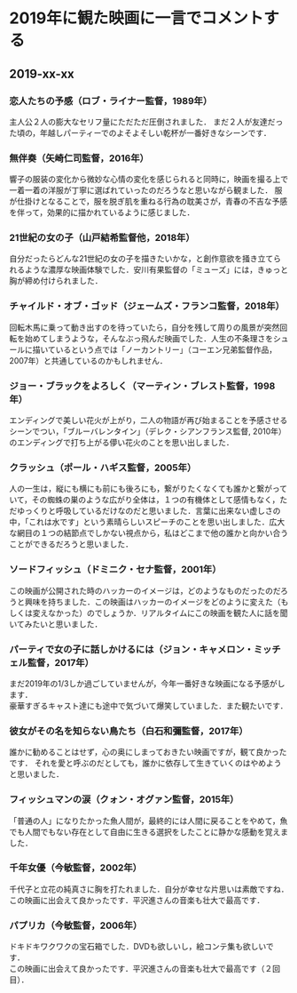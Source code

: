 # 2019年に観た映画に一言でコメントする

## 2019-xx-xx

### 恋人たちの予感（ロブ・ライナー監督，1989年）

主人公２人の膨大なセリフ量にただただ圧倒されました．
まだ２人が友達だった頃の，年越しパーティーでのよそよそしい乾杯が一番好きなシーンです．

### 無伴奏（矢崎仁司監督，2016年）

響子の服装の変化から微妙な心情の変化を感じられると同時に，映画を撮る上で一着一着の洋服が丁寧に選ばれていったのだろうなと思いながら観ました．
服が仕掛けとなることで，服を脱ぎ肌を重ねる行為の耽美さが，青春の不吉な予感を伴って，効果的に描かれているように感じました．

### 21世紀の女の子（山戸結希監督他，2018年）

自分だったらどんな21世紀の女の子を描きたいかな，と創作意欲を掻き立てられるような濃厚な映画体験でした．安川有果監督の「ミューズ」には，きゅっと胸が締め付けられました．

### チャイルド・オブ・ゴッド（ジェームズ・フランコ監督，2018年）

回転木馬に乗って動き出すのを待っていたら，自分を残して周りの風景が突然回転を始めてしまうような，そんなぶっ飛んだ映画でした．人生の不条理さをシュールに描いているという点では「ノーカントリー」（コーエン兄弟監督作品，2007年）と共通しているのかもしれません．

### ジョー・ブラックをよろしく（マーティン・ブレスト監督，1998年）

エンディングで美しい花火が上がり，二人の物語が再び始まることを予感させるシーンでつい，「ブルーバレンタイン」（デレク・シアンフランス監督, 2010年）のエンディングで打ち上がる儚い花火のことを思い出しました．

### クラッシュ（ポール・ハギス監督，2005年）

人の一生は，縦にも横にも前にも後ろにも，繋がりたくなくても誰かと繋がっていて，その蜘蛛の巣のような広がり全体は，１つの有機体として感情もなく，ただゆっくりと呼吸しているだけなのだと思いました．言葉に出来ない虚しさの中，「これは水です」という素晴らしいスピーチのことを思い出しました．広大な網目の１つの結節点でしかない視点から，私はどこまで他の誰かと向かい合うことができるだろうと思いました．

### ソードフィッシュ（ドミニク・セナ監督，2001年）

この映画が公開された時のハッカーのイメージは，どのようなものだったのだろうと興味を持ちました．この映画はハッカーのイメージをどのように変えた（もしくは変えなかった）のでしょうか．リアルタイムにこの映画を観た人に話を聞いてみたいと思いました．

### パーティで女の子に話しかけるには（ジョン・キャメロン・ミッチェル監督，2017年）

まだ2019年の1/3しか過ごしていませんが，今年一番好きな映画になる予感がします．  
豪華すぎるキャスト達にも途中で気づいて爆笑していました．また観たいです．

### 彼女がその名を知らない鳥たち（白石和彌監督，2017年）

誰かに勧めることはせず，心の奥にしまっておきたい映画ですが，観て良かったです． 
それを愛と呼ぶのだとしても，誰かに依存して生きていくのはやめようと思いました．

### フィッシュマンの涙（クォン・オグァン監督，2015年）

「普通の人」になりたかった魚人間が，最終的には人間に戻ることをやめて，魚でも人間でもない存在として自由に生きる選択をしたことに静かな感動を覚えました．

### 千年女優（今敏監督，2002年）

千代子と立花の純真さに胸を打たれました．自分が幸せな片思いは素敵ですね．  
この映画に出会えて良かったです．平沢進さんの音楽も壮大で最高です．

### パプリカ（今敏監督，2006年）

ドキドキワクワクの宝石箱でした．DVDも欲しいし，絵コンテ集も欲しいです．  
この映画に出会えて良かったです．平沢進さんの音楽も壮大で最高です（２回目）．